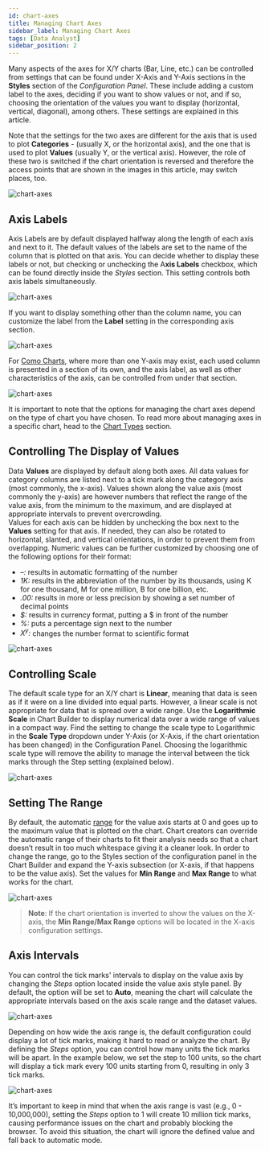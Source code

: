 ```yaml
---
id: chart-axes
title: Managing Chart Axes
sidebar_label: Managing Chart Axes
tags: [Data Analyst]
sidebar_position: 2
---
```


<div style={{textAlign: "justify"}}>


Many aspects of the axes for X/Y charts (Bar, Line, etc.) can be controlled from settings that can be found under X-Axis and Y-Axis sections in the **Styles** section of the *Configuration Panel*. These include adding a custom label to the axes, deciding if you want to show values or not, and if so, choosing the orientation of the values you want to display (horizontal, vertical, diagonal), among others. These settings are explained in this article.

Note that the settings for the two axes are different for the axis that is used to plot **Categories** - (usually X, or the horizontal axis), and the one that is used to plot **Values** (usually Y, or the vertical axis). However, the role of these two is switched if the chart orientation is reversed and therefore the access points that are shown in the images in this article, may switch places, too.

![chart-axes](https://s3.amazonaws.com/cdn.qrvey.com/documentation_assets/ui-docs/chart-builder/chart-axes/styles.png#thumbnail-40)

## Axis Labels
Axis Labels are by default displayed halfway along the length of each axis and next to it. The default values of the labels are set to the name of the column that is plotted on that axis.
You can decide whether to display these labels or not, but checking or unchecking the A**xis Labels** checkbox, which can be found directly inside the *Styles* section. This setting controls both axis labels simultaneously.

![chart-axes](https://s3.amazonaws.com/cdn.qrvey.com/documentation_assets/ui-docs/chart-builder/chart-axes/axis-label.png#thumbnail-60)



If you want to display something other than the column name, you can customize the label from the **Label** setting in the corresponding axis section.

![chart-axes](https://s3.amazonaws.com/cdn.qrvey.com/documentation_assets/ui-docs/chart-builder/chart-axes/xaxis.png#thumbnail-40)



For [Como Charts](../07-Chart%20Types/combo.md), where more than one Y-axis may exist, each used column is presented in a section of its own, and the axis label, as well as other characteristics of the axis, can be controlled from under that section. 

![chart-axes](https://s3.amazonaws.com/cdn.qrvey.com/documentation_assets/ui-docs/chart-builder/chart-axes/combo.png#thumbnail)


It is important to note that the options for managing the chart axes depend on the type of chart you have chosen. To read more about managing axes in a specific chart, head to the [Chart Types](../07-Chart%20Types/bar.md) section. 

## Controlling The Display of Values
Data **Values** are displayed by default along both axes. All data values for category columns are listed next to a tick mark along the category axis (most commonly, the x-axis). Values shown along the value axis (most commonly the y-axis) are however numbers that reflect the range of the value axis, from the minimum to the maximum, and are displayed at appropriate intervals to prevent overcrowding.  
Values for each axis can be hidden by unchecking the box next to the **Values** setting for that axis. If needed, they can also be rotated to horizontal, slanted, and vertical orientations, in order to prevent them from overlapping. Numeric values can be further customized by choosing one of the following options for their format:
* *–:* results in automatic formatting of the number
* *1K:* results in the abbreviation of the number by its thousands, using K for one thousand, M for one million, B for one billion, etc.
* *.00:* results in more or less precision by showing a set number of decimal points 
* _$:_ results in currency format, putting a $ in front of the number
* *%:* puts a percentage sign next to the number
* *X<sup>y</sup>:* changes the number format to scientific format

![chart-axes](https://s3.amazonaws.com/cdn.qrvey.com/documentation_assets/ui-docs/chart-builder/chart-axes/yaxis.png#thumbnail-40)

 
## Controlling Scale
The default scale type for an X/Y chart is **Linear**, meaning that data is seen as if it were on a line divided into equal parts. However, a linear scale is not appropriate for data that is spread over a wide range. Use the **Logarithmic Scale** in Chart Builder to display numerical data over a wide range of values in a compact way. Find the setting to change the scale type to Logarithmic in the **Scale Type** dropdown under Y-Axis (or X-Axis, if the chart orientation has been changed) in the Configuration Panel.
Choosing the logarithmic scale type will remove the ability to manage the interval between the tick marks through the Step setting (explained below).

![chart-axes](https://s3.amazonaws.com/cdn.qrvey.com/documentation_assets/ui-docs/chart-builder/chart-axes/scale.png#thumbnail-40)

## Setting The Range

By default, the automatic [range](../../../getting-started/glossary.md#r) for the value axis starts at 0 and goes up to the maximum value that is plotted on the chart. Chart creators can override the automatic range of their charts to fit their analysis needs so that a chart doesn’t result in too much whitespace giving it a cleaner look. In order to change the range, go to the Styles section of the configuration panel in the Chart Builder and expand the Y-axis subsection (or X-axis, if that happens to be the value axis). Set the values for **Min Range** and **Max Range** to what works for the chart.

![chart-axes](https://s3.amazonaws.com/cdn.qrvey.com/documentation_assets/ui-docs/chart-builder/chart-axes/range.png#thumbnail-60)



>**Note**: If the chart orientation is inverted to show the values on the X-axis, the **Min Range/Max Range** options will be located in the X-axis configuration settings.

## Axis Intervals
You can control the tick marks' intervals to display on the value axis by changing the *Steps* option located inside the value axis style panel. By default, the option will be set to **Auto**, meaning the chart will calculate the appropriate intervals based on the axis scale range and the dataset values.

![chart-axes](https://s3.amazonaws.com/cdn.qrvey.com/documentation_assets/ui-docs/chart-builder/chart-axes/interval1.png#thumbnail)


Depending on how wide the axis range is, the default configuration could display a lot of tick marks, making it hard to read or analyze the chart. By defining the *Steps* option, you can control how many units the tick marks will be apart. In the example below, we set the step to 100 units, so the chart will display a tick mark every 100 units starting from 0, resulting in only 3 tick marks.

![chart-axes](https://s3.amazonaws.com/cdn.qrvey.com/documentation_assets/ui-docs/chart-builder/chart-axes/interval2.png#thumbnail)


It’s important to keep in mind that when the axis range is vast (e.g., 0 - 10,000,000), setting the *Steps* option to 1 will create 10 million tick marks, causing performance issues on the chart and probably blocking the browser. To avoid this situation, the chart will ignore the defined value and fall back to automatic mode.





</div>